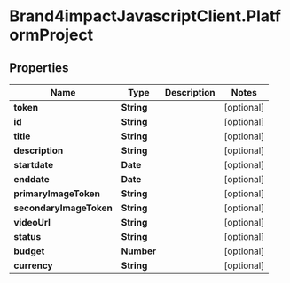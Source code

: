 # Brand4impactJavascriptClient.PlatformProject

## Properties

Name | Type | Description | Notes
------------ | ------------- | ------------- | -------------
**token** | **String** |  | [optional] 
**id** | **String** |  | [optional] 
**title** | **String** |  | [optional] 
**description** | **String** |  | [optional] 
**startdate** | **Date** |  | [optional] 
**enddate** | **Date** |  | [optional] 
**primaryImageToken** | **String** |  | [optional] 
**secondaryImageToken** | **String** |  | [optional] 
**videoUrl** | **String** |  | [optional] 
**status** | **String** |  | [optional] 
**budget** | **Number** |  | [optional] 
**currency** | **String** |  | [optional] 


